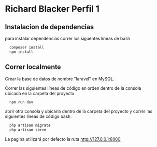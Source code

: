
# Richard Blacker Perfil 1







## Instalacion de dependencias

para instalar dependencias correr los siguentes lineas de bash

```bash
  composer install
  npm install
```


## Correr localmente

Crear la base de datos de nombre "laravel" en MySQL.

Correr las siguientes líneas de código en orden dentro de la consola ubicada en la carpeta del proyecto

```bash
  npm run dev
```
abrir otra consola y ubicarla dentro de la carpeta del proyecto y correr las siguientes líneas de código bash:
```bash
  php artisan migrate
  php artisan serve
```
La pagina utilizará por defecto la ruta http://127.0.0.1:8000

